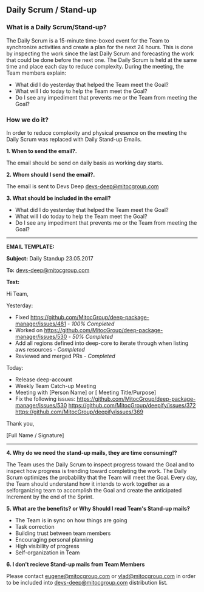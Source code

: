 **Daily Scrum / Stand-up**
---------------------------

### **What is a Daily Scrum/Stand-up?**

The Daily Scrum is a 15-minute time-boxed event for the Team to synchronize
activities and create a plan for the next 24 hours. This is done by inspecting the work since the
last Daily Scrum and forecasting the work that could be done before the next one. The Daily
Scrum is held at the same time and place each day to reduce complexity. During the meeting,
the Team members explain:
- What did I do yesterday that helped the Team meet the Goal?
- What will I do today to help the  Team meet the Goal?
- Do I see any impediment that prevents me or the Team from meeting the Goal?

### **How we do it?**

In order to reduce complexity and physical presence on the meeting the Daily Scrum was replaced with Daily Stand-up Emails.

**1. When to send the email?.** 

The email should be send on daily basis as working day starts.

**2. Whom should I send the email?.** 

The email is sent to Devs Deep <devs-deep@mitocgroup.com>

**3. What should be included in the email?**
- What did I do yesterday that helped the Team meet the Goal?
- What will I do today to help the Team meet the Goal?
- Do I see any impediment that prevents me or the Team from meeting the Goal?

_______
**EMAIL TEMPLATE:**

**Subject:** Daily Standup 23.05.2017

**To:** devs-deep@mitocgroup.com

**Text:**

Hi Team,

Yesterday:
- Fixed https://github.com/MitocGroup/deep-package-manager/issues/481 - *100% Completed*
- Worked on https://github.com/MitocGroup/deep-package-manager/issues/530 - *50% Completed*
- Add all regions defined into deep-core to iterate through when listing aws resources - *Completed*
- Reviewed and merged PRs - *Completed*

Today:
- Release deep-account
- Weekly Team Catch-up Meeting
- Meeting with [Person Name] or [ Meeting Title/Purpose]
- Fix the following issues:
 https://github.com/MitocGroup/deep-package-manager/issues/530
 https://github.com/MitocGroup/deepify/issues/372
 https://github.com/MitocGroup/deepify/issues/369

Thank you,

[Full Name / Signature]
____

**4. Why do we need the stand-up mails, they are time consuming!?**

The Team uses the Daily Scrum to inspect progress toward the Goal and to inspect how progress is trending toward completing the work. The Daily Scrum optimizes the probability that the Team will meet the Goal. Every day, the Team should understand how it intends to work together as a selforganizing team to accomplish the Goal and create the anticipated Increment by the end of the Sprint.

**5. What are the benefits? or Why Should I read Team's Stand-up mails?**
- The Team is in sync on how things are going
- Task correction
- Building trust between team members
- Encouraging personal planning
- High visibility of progress
- Self-organization in Team

**6. I don't recieve Stand-up mails from Team Members** 

Please contact eugene@mitocgroup.com or vlad@mitocgroup.com in order to be included into devs-deep@mitocgroup.com distribution  list.

